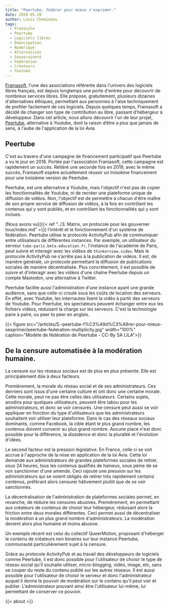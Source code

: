 ```yaml
---
title: "Peertube, fédérer pour mieux s'exprimer."
date: 2020-05-28
author: Louis Chemineau
tags:
  - Protocole
  - Peertube
  - Logiciels libres
  - Émancipation
  - Numérique
  - Alternatives
  - Souveraineté
  - Fédération
  - Créateurs
  - Youtube
---
```


[Framasoft](https://framasoft.org), l'une des associations référente dans l'univers des logiciels libres français, est depuis longtemps une porte d'entrée pour découvrir de nombreux services libres. Elle propose, gratuitement, plusieurs dizaines d'alternatives éthiques, permettant aux personnes à l'aise techniquement de profiter facilement de ces logiciels. Depuis quelques temps, Framasoft a décidé de changer son type de contribution au libre, passant d’hébergeur à développeur. Dans cet article, nous allons découvrir l'un de leur projet, [Peertube](https://joinpeertube.org), alternative à Youtube, dont la raison d’être a plus que jamais de sens, à l'aube de l'application de la loi Avia.

## Peertube

C'est au travers d'une campagne de financement participatif que Peertube a vu le jour en 2018. Portée par l'association Framasoft, cette campagne est rapidement un succès. Réitéré une seconde fois en 2019, avec le même succès, Framasoft espère actuellement réussir un troisième financement pour une troisième version de Peertube.

Peertube, est une alternative à Youtube, mais l'objectif n'est pas de copier les fonctionnalités de Youtube, ni de recréer une plateforme unique de diffusion de vidéos. Non, l'objectif est de permettre à chacun d'être maître de son propre service de diffusion de vidéos, à la fois en contrôlant les contenus qui y sont publiés, et en contrôlant les fonctionnalités qui y sont inclues.

[Nous avons vu]({{< ref "../3. Matrix, un protocole pour les gouverner tous/index.md" >}}) l’intérêt et le fonctionnement d'un système de fédération. Peertube utilise le protocole ActivityPub afin de communiquer entre utilisateurs de différentes instances. Par exemple, un utilisateur du serveur `tube-paris.beta.education.fr`, l'instance de l'académie de Paris, peut suivre et interagir avec les vidéos de `thinkerview.video`. Mais le protocole ActivityPub ne s’arrête pas à la publication de vidéos. Il est, de manière générale, un protocole permettant la diffusion de publications sociales de manière décentralisée. Plus concrètement, il est possible de suivre et d'interagir avec les vidéos d'une chaîne Peertube depuis un compte Mastodon, une alternative à Twitter.

Peertube facilite aussi l'administration d'une instance ayant une grande audience, sans que celle-ci croule sous les coûts de location des serveurs. En effet, avec Youtube, les internautes lisent la vidéo à partir des serveurs de Youtube. Pour Peertube, les spectateurs peuvent échanger entre eux les fichiers vidéos, réduisant la charge sur les serveurs. C'est la technologie paire à paire, ou peer to peer en anglais.

{{< figure src="/articles/5.-peertube-f%C3%A9d%C3%A9rer-pour-mieux-sexprimer/peertube-federation-multiplicity.jpg" width="100%" caption="Modèle de fédération de Peertube - CC-By SA LILA">}}

## De la censure automatisée à la modération humaine.

La censure sur les réseaux sociaux est de plus en plus présente. Elle est principalement dûe à deux facteurs.

Premièrement, la morale du réseau social et de ses administrateurs. Ces derniers sont issus d'une certaine culture et ont donc une certaine morale. Cette morale, peut ne pas être celles des utilisateurs. Certains sujets, anodins pour quelques utilisateurs, peuvent être tabou pour les administrateurs, et donc se voir censurés. Une censure peut aussi se voir appliquer en fonction du type d'utilisateurs que les administrateurs souhaitent voir utiliser leur plateforme. Dans le cas des réseaux sociaux dominants, comme Facebook, la cible étant le plus grand nombre, les contenus doivent convenir au plus grand nombre. Aucune place n'est donc possible pour la différence, la dissidence et donc la pluralité et l'évolution d'idées.

Le second facteur est la pression législative. En France, celle ci se voit accrue à l'approche de la mise en application de la loi Avia. Cette loi demande aux administrateurs de grandes plateformes sociales de retirer, sous 24 heures, tous les contenus qualifiés de haineux, sous peine de se voir sanctionner d'une amende. Ceci rajoute une pression sur les administrateurs qui se voient obligés de retirer très rapidement certains contenus, préférant alors censurer hâtivement plutôt que de se voir sanctionnés.

La décentralisation de l'administration de plateformes sociales permet, en revanche, de réduire les censures abusives. Premièrement, en permettant aux créateurs de contenus de choisir leur hébergeur, réduisant alors la friction entre deux morales différentes. Ceci permet aussi de décentraliser la modération à un plus grand nombre d'administrateurs. La modération devient alors plus humaine et moins abusive.

Un exemple récent est celui du collectif QueerMotion, proposant d'héberger le contenu de créateurs non binaires sur leur instance Peertube, communauté particulièrement sujet à la censure.

Grâce au protocole ActivityPub et au travail des développeurs de logiciels comme Peertube, il est donc possible pour l'utilisateur de choisir le type de réseau social qu'il souhaite utiliser, micro-blogging, vidéo, image, etc, sans se couper du reste du contenu publié sur les autres réseaux. Il est aussi possible pour l'utilisateur de choisir le serveur et donc l'administrateur auquel il donne le pouvoir de modération sur le contenu qu'il peut voir et publier. L’administrateur pouvant ainsi être l'utilisateur lui-même, lui permettant de conserver ce pouvoir.

{{< about >}}
